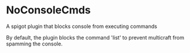 # NoConsoleCmds
A spigot plugin that blocks console from executing commands

By default, the plugin blocks the command 'list' to prevent multicraft from spamming the console.